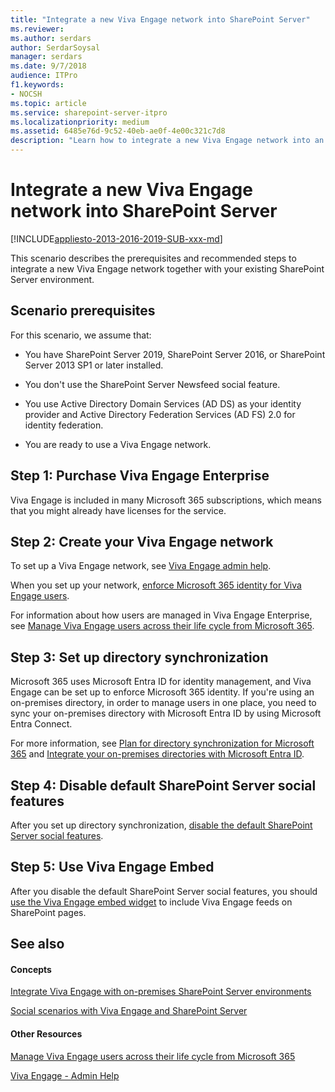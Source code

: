 ```yaml
---
title: "Integrate a new Viva Engage network into SharePoint Server"
ms.reviewer: 
ms.author: serdars
author: SerdarSoysal
manager: serdars
ms.date: 9/7/2018
audience: ITPro
f1.keywords:
- NOCSH
ms.topic: article
ms.service: sharepoint-server-itpro
ms.localizationpriority: medium
ms.assetid: 6485e76d-9c52-40eb-ae0f-4e00c321c7d8
description: "Learn how to integrate a new Viva Engage network into an existing SharePoint Server environment."
---
```


# Integrate a new Viva Engage network into SharePoint Server

[!INCLUDE[appliesto-2013-2016-2019-SUB-xxx-md](../includes/appliesto-2013-2016-2019-SUB-xxx-md.md)]
  
This scenario describes the prerequisites and recommended steps to integrate a new Viva Engage network together with your existing SharePoint Server environment.
  
## Scenario prerequisites

For this scenario, we assume that:
  
- You have SharePoint Server 2019, SharePoint Server 2016, or SharePoint Server 2013 SP1 or later installed.
    
- You don't use the SharePoint Server Newsfeed social feature.
    
- You use Active Directory Domain Services (AD DS) as your identity provider and Active Directory Federation Services (AD FS) 2.0 for identity federation.
    
- You are ready to use a Viva Engage network.
    
## Step 1: Purchase Viva Engage Enterprise

Viva Engage is included in many Microsoft 365 subscriptions, which means that you might already have licenses for the service. 
  
## Step 2: Create your Viva Engage network

To set up a Viva Engage network, see [Viva Engage admin help](/viva/engage/viva-engage-landing-page).
  
When you set up your network, [enforce Microsoft 365 identity for Viva Engage users](/viva/engage/configure-your-viva-engage-network/enforce-office-365-identity).
  
For information about how users are managed in Viva Engage Enterprise, see [Manage Viva Engage users across their life cycle from Microsoft 365](/viva/engage/manage-viva-engage-users/manage-users-across-their-lifecycle).
  
## Step 3: Set up directory synchronization

Microsoft 365 uses Microsoft Entra ID for identity management, and Viva Engage can be set up to enforce Microsoft 365 identity. If you're using an on-premises directory, in order to manage users in one place, you need to sync your on-premises directory with Microsoft Entra ID by using Microsoft Entra Connect. 
  
For more information, see [Plan for directory synchronization for Microsoft 365](/microsoft-365/enterprise/plan-for-directory-synchronization) and [Integrate your on-premises directories with Microsoft Entra ID](/azure/active-directory/hybrid/whatis-hybrid-identity).
  
## Step 4: Disable default SharePoint Server social features

After you set up directory synchronization, [disable the default SharePoint Server social features](hide-sharepoint-server-social-features.md).
    
## Step 5: Use Viva Engage Embed

After you disable the default SharePoint Server social features, you should [use the Viva Engage embed widget](add-the-viva-engage-embed-widget-to-a-sharepoint-page.md) to include Viva Engage feeds on SharePoint pages. 
  
## See also

#### Concepts

[Integrate Viva Engage with on-premises SharePoint Server environments](integrate-viva-engage-with-on-premises-sharepoint-server-environments.md)
  
[Social scenarios with Viva Engage and SharePoint Server](social-scenarios-with-viva-engage-and-sharepoint-server.md)
#### Other Resources

[Manage Viva Engage users across their life cycle from Microsoft 365](/viva/engage/manage-viva-engage-users/manage-users-across-their-lifecycle)

[Viva Engage - Admin Help](/viva/engage)
